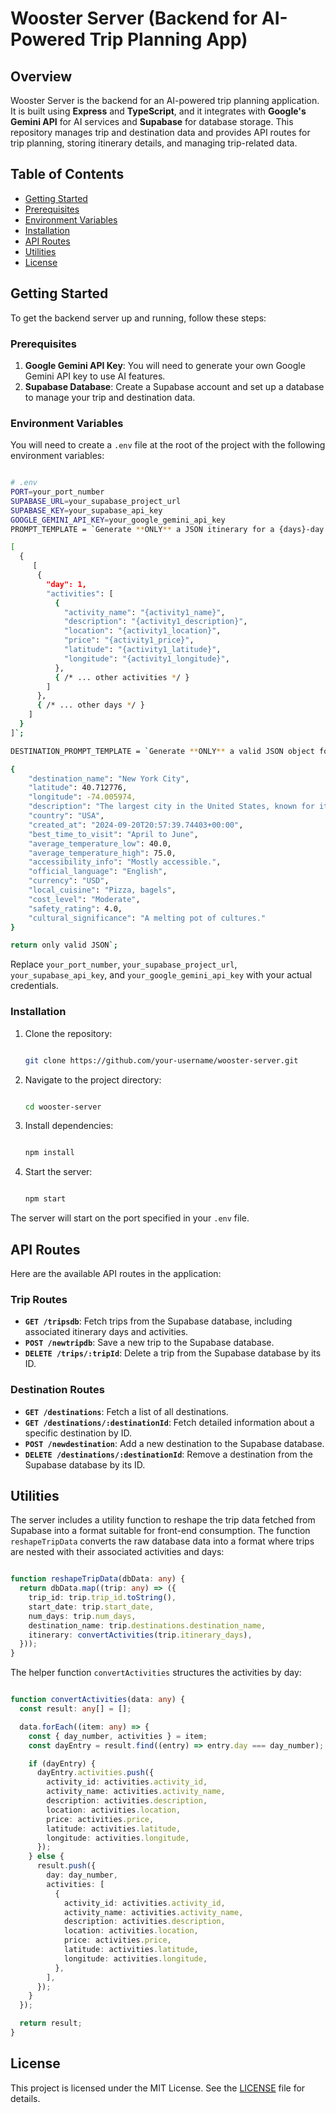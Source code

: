 
# Wooster Server (Backend for AI-Powered Trip Planning App)

## Overview

Wooster Server is the backend for an AI-powered trip planning application. It is built using **Express** and **TypeScript**, and it integrates with **Google's Gemini API** for AI services and **Supabase** for database storage. This repository manages trip and destination data and provides API routes for trip planning, storing itinerary details, and managing trip-related data.

## Table of Contents

- [Getting Started](#getting-started)
- [Prerequisites](#prerequisites)
- [Environment Variables](#environment-variables)
- [Installation](#installation)
- [API Routes](#api-routes)
- [Utilities](#utilities)
- [License](#license)

## Getting Started

To get the backend server up and running, follow these steps:

### Prerequisites

1. **Google Gemini API Key**: You will need to generate your own Google Gemini API key to use AI features.
2. **Supabase Database**: Create a Supabase account and set up a database to manage your trip and destination data.

### Environment Variables

You will need to create a `.env` file at the root of the project with the following environment variables:

```bash

# .env
PORT=your_port_number
SUPABASE_URL=your_supabase_project_url
SUPABASE_KEY=your_supabase_api_key
GOOGLE_GEMINI_API_KEY=your_google_gemini_api_key
PROMPT_TEMPLATE = `Generate **ONLY** a JSON itinerary for a {days}-day trip to **{location}**, starting on {start_date}. If you include any additional text outside the JSON it will break. Have no more than three activities per day. Exclude arrival, departure, check-in, and check-out. Include **only** the following fields for each activity: activity_name, description, location, price, latitude, longitude.

[
  {
     [
      {
        "day": 1,
        "activities": [
          {
            "activity_name": "{activity1_name}",
            "description": "{activity1_description}",
            "location": "{activity1_location}",
            "price": "{activity1_price}",
            "latitude": "{activity1_latitude}",
            "longitude": "{activity1_longitude}",
          },
          { /* ... other activities */ }
        ]
      },
      { /* ... other days */ }
    ]
  }
]`;

DESTINATION_PROMPT_TEMPLATE = `Generate **ONLY** a valid JSON object for {destination}. That means **NO ARRAYS**. **DO NOT** include a user_ratings field. Temperature will be stored as a **NUMBER**. If you include any additional text outside the JSON it will break. **DO NOT** include the destination_id field in your output. Include **only** the following fields for each destination: destination_name, latitude, longitude, description, country, created_at, best_time_to_visit, average_temperature_low, average_temperature_high, popular_activities, travel_tips, nearby_attractions, transportation_options, accessibility_info, official_language, currency, local_cuisine, user_ratings, cost_level, safety_rating, and cultural_significance. Make sure all keys are in double quotes and use double quotes for string values. Format lists as comma-separated strings without brackets. Here is an example:

{
    "destination_name": "New York City",
    "latitude": 40.712776,
    "longitude": -74.005974,
    "description": "The largest city in the United States, known for its iconic landmarks and cultural diversity.",
    "country": "USA",
    "created_at": "2024-09-20T20:57:39.74403+00:00",
    "best_time_to_visit": "April to June",
    "average_temperature_low": 40.0,
    "average_temperature_high": 75.0,
    "accessibility_info": "Mostly accessible.",
    "official_language": "English",
    "currency": "USD",
    "local_cuisine": "Pizza, bagels",
    "cost_level": "Moderate",
    "safety_rating": 4.0,
    "cultural_significance": "A melting pot of cultures."
}

return only valid JSON`;
```

Replace `your_port_number`, `your_supabase_project_url`, `your_supabase_api_key`, and `your_google_gemini_api_key` with your actual credentials.

### Installation

1. Clone the repository:

   ```bash

   git clone https://github.com/your-username/wooster-server.git
   ```

2. Navigate to the project directory:

   ```bash

   cd wooster-server
   ```

3. Install dependencies:

   ```bash

   npm install
   ```

4. Start the server:

   ```bash

   npm start
   ```

The server will start on the port specified in your `.env` file.

## API Routes

Here are the available API routes in the application:

### Trip Routes

- **`GET /tripsdb`**: Fetch trips from the Supabase database, including associated itinerary days and activities.
- **`POST /newtripdb`**: Save a new trip to the Supabase database.
- **`DELETE /trips/:tripId`**: Delete a trip from the Supabase database by its ID.

### Destination Routes

- **`GET /destinations`**: Fetch a list of all destinations.
- **`GET /destinations/:destinationId`**: Fetch detailed information about a specific destination by ID.
- **`POST /newdestination`**: Add a new destination to the Supabase database.
- **`DELETE /destinations/:destinationId`**: Remove a destination from the Supabase database by its ID.

## Utilities

The server includes a utility function to reshape the trip data fetched from Supabase into a format suitable for front-end consumption. The function `reshapeTripData` converts the raw database data into a format where trips are nested with their associated activities and days:

```typescript

function reshapeTripData(dbData: any) {
  return dbData.map((trip: any) => ({
    trip_id: trip.trip_id.toString(),
    start_date: trip.start_date,
    num_days: trip.num_days,
    destination_name: trip.destinations.destination_name,
    itinerary: convertActivities(trip.itinerary_days),
  }));
}
```

The helper function `convertActivities` structures the activities by day:

```typescript

function convertActivities(data: any) {
  const result: any[] = [];

  data.forEach((item: any) => {
    const { day_number, activities } = item;
    const dayEntry = result.find((entry) => entry.day === day_number);

    if (dayEntry) {
      dayEntry.activities.push({
        activity_id: activities.activity_id,
        activity_name: activities.activity_name,
        description: activities.description,
        location: activities.location,
        price: activities.price,
        latitude: activities.latitude,
        longitude: activities.longitude,
      });
    } else {
      result.push({
        day: day_number,
        activities: [
          {
            activity_id: activities.activity_id,
            activity_name: activities.activity_name,
            description: activities.description,
            location: activities.location,
            price: activities.price,
            latitude: activities.latitude,
            longitude: activities.longitude,
          },
        ],
      });
    }
  });

  return result;
}
```

## License

This project is licensed under the MIT License. See the [LICENSE](LICENSE) file for details.
